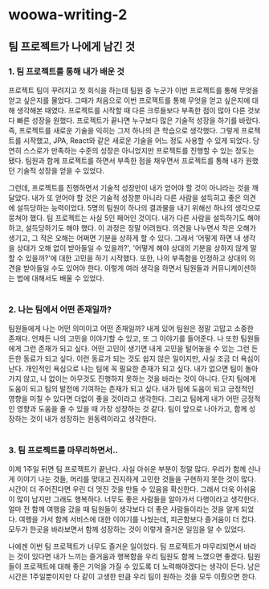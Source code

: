 # woowa-writing-2

## 팀 프로젝트가 나에게 남긴 것

### 1. 팀 프로젝트를 통해 내가 배운 것
 프로젝트 팀이 꾸려지고 첫 회식을 하는데 팀원 중 누군가 이번 프로젝트를 통해 무엇을 얻고 싶은지를 물었다. 
그때가 처음으로 이번 프로젝트를 통해 무엇을 얻고 싶은지에 대해 생각해본 때였다.
프로젝트를 시작할 때 다른 크루들보다 부족한 점이 많아 다른 것보다 빠른 성장을 원했다.
프로젝트가 끝나면 누구보다 많은 기술적 성장을 하기를 바랐다.
즉, 프로젝트를 새로운 기술을 익히는 그저 하나의 큰 학습으로 생각했다.
그렇게 프로젝트를 시작했고, JPA, React와 같은 새로운 기술을 어느 정도 사용할 수 있게 되었다.
당연히 스스로가 만족하는 수준의 성장은 아니었지만 프로젝트를 진행할 수 있는 정도는 됐다.
팀원과 함께 프로젝트를 하면서 부족한 점을 채우면서 프로젝트를 통해 내가 원했던 기술적 성장을 얻을 수 있었다.

 그런데, 프로젝트를 진행하면서 기술적 성장만이 내가 얻어야 할 것이 아니라는 것을 깨달았다.
내가 또 얻어야 할 것은 기술적 성장뿐 아니라 다른 사람을 설득히고 좋은 의견에 설득당하는 능력이었다.
5명의 팀원이 하나의 결과물을 내기 위해선 하나의 생각으로 뭉쳐야 했다.
팀 프로젝트는 사실 5인 페어인 것이다.
내가 다른 사람을 설득하기도 해야 하고, 설득당하기도 해야 했다.
이 과정은 정말 어려웠다.
의견을 나누면서 작은 오해가 생기고, 그 작은 오해는 어쩌면 기분을 상하게 할 수 있다.
그래서 '어떻게 하면 내 생각을 상대가 오해 없이 받아들일 수 있을까?', 
'어떻게 해야 상대의 기분을 상하지 않게 말할 수 있을까?'에 대한 고민을 하기 시작했다.
또한, 나의 부족함을 인정하고 상대의 의견을 받아들일 수도 있어야 한다.
이렇게 여러 생각을 하면서 팀원들과 커뮤니케이션하는 법에 대해서도 배울 수 있었다.
<br/><br/>

### 2. 나는 팀에서 어떤 존재일까?
팀원들에게 나는 어떤 의미이고 어떤 존재일까?
내게 있어 팀원은 정말 고맙고 소중한 존재다.
언제든 나의 고민을 이야기할 수 있고, 또 그 이야기를 들어준다.
나 또한 팀원들에게 그런 존재가 되고 싶다.
어떤 고민이 생기면 내게 고민을 털어놓을 수 있는 그런 든든한 동료가 되고 싶다.
이런 동료가 되는 것도 쉽지 않은 일이지만, 사실 조금 더 욕심이 난다.
개인적인 욕심으로 나는 팀에 꼭 필요한 존재가 되고 싶다.
내가 없으면 팀이 돌아가지 않고, 나 없이는 아무것도 진행하지 못하는 것을 바라는 것이 아니다.
단지 팀에게 도움이 되고 팀의 발전에 기여하는 존재가 되고 싶다.
내가 팀에 도움이 되고 긍정적인 영향을 미칠 수 있다면 더없이 좋을 것이라고 생각한다.
그리고 팀에게 내가 어떤 긍정적인 영향과 도움을 줄 수 있을 때 가장 성장하는 것 같다.
팀이 앞으로 나아가고, 함께 성장하는 것이 내가 성장하는 원동력이라고 생각한다.
<br/><br/>

### 3. 팀 프로젝트를 마무리하면서..
 이제 1주일 뒤면 팀 프로젝트가 끝난다.
사실 아쉬운 부분이 정말 많다.
우리가 함께 신나게 이야기 나눈 것들, 머리를 맞대고 진지하게 고민한 것들을 구현하지 못한 것이 많다.
시간이 더 주어진다면 우린 더 멋진 것을 만들 수 있음을 확신한다.
그래서 더욱 아쉬움이 많이 남지만 그래도 행복하다.
너무도 좋은 사람들을 알아가서 다행이라고 생각한다.
얼마 전 함께 여행을 갔을 때 팀원들이 생각보다 더 좋은 사람들이라는 것을 알게 되었다.
여행을 가서 함께 서비스에 대한 이야기를 나눴는데, 피곤함보다 즐거움이 더 컸다.
모두가 한곳을 바라보면서 함께 성장하는 것이 이렇게 즐거운 일임을 알 수 있었다.

 나에겐 이번 팀 프로젝트가 너무도 즐거운 일이었다.
팀 프로젝트가 마무리되면서 바라는 것이 있다면 내가 느끼는 즐거움과 행복함을 우리 팀원도 함께 느꼈으면 좋겠다.
팀원들이 프로젝트에 대해 좋은 기억을 가질 수 있도록 더 노력해야겠다는 생각이 든다.
남은 시간은 1주일뿐이지만 다 같이 고생한 만큼 우리 팀이 원하는 것을 모두 이뤘으면 한다.